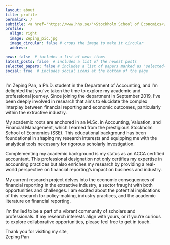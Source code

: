 ```yaml
---
layout: about
title: profile
permalink: /
subtitle: <a href='https://www.hhs.se/'>Stockholm School of Economics</a>.  Stockholm, Sweden
profile:
  align: right
  image: Zeping_pic.jpg
  image_circular: false # crops the image to make it circular
  address: 

news: false  # includes a list of news items
latest_posts: false  # includes a list of the newest posts
selected_papers: false # includes a list of papers marked as "selected={true}"
social: true  # includes social icons at the bottom of the page
---
```


I’m Zeping Pan, a Ph.D. student in the Department of Accounting, and I’m delighted that you’ve taken the time to explore my academic and professional journey. Since joining the department in September 2019, I’ve been deeply involved in research that aims to elucidate the complex interplay between financial reporting and economic outcomes, particularly within the extractive industry.

My academic roots are anchored in an M.Sc. in Accounting, Valuation, and Financial Management, which I earned from the prestigious Stockholm School of Economics (SSE). This educational background has been foundational in shaping my research interests and equipping me with the analytical tools necessary for rigorous scholarly investigation.

Complementing my academic background is my status as an ACCA certified accountant. This professional designation not only certifies my expertise in accounting practices but also enriches my research by providing a real-world perspective on financial reporting’s impact on business and industry.

My current research project delves into the economic consequences of financial reporting in the extractive industry, a sector fraught with both opportunities and challenges. I am excited about the potential implications of this research for policy-making, industry practices, and the academic literature on financial reporting.

I’m thrilled to be a part of a vibrant community of scholars and professionals. If my research interests align with yours, or if you’re curious to explore collaborative opportunities, please feel free to get in touch.

Thank you for visiting my site,  
Zeping Pan

<!--The code is already in, just name your picture `Zeping_pic.jpg` and put it in the `img/` folder.

Put your address / P.O. box / other info right below your picture. 

Edit `_bibliography/papers.bib` and Jekyll will render your [publications page](/al-folio/publications/) automatically.

Link to your social media connections is changed in the '_config.yml' file.
This theme is set up to use [Font Awesome icons](http://fortawesome.github.io/Font-Awesome/) and [Academicons](https://jpswalsh.github.io/academicons/), like the ones below. Add your Facebook, Twitter, LinkedIn, Google Scholar, or just disable all of them. -->

